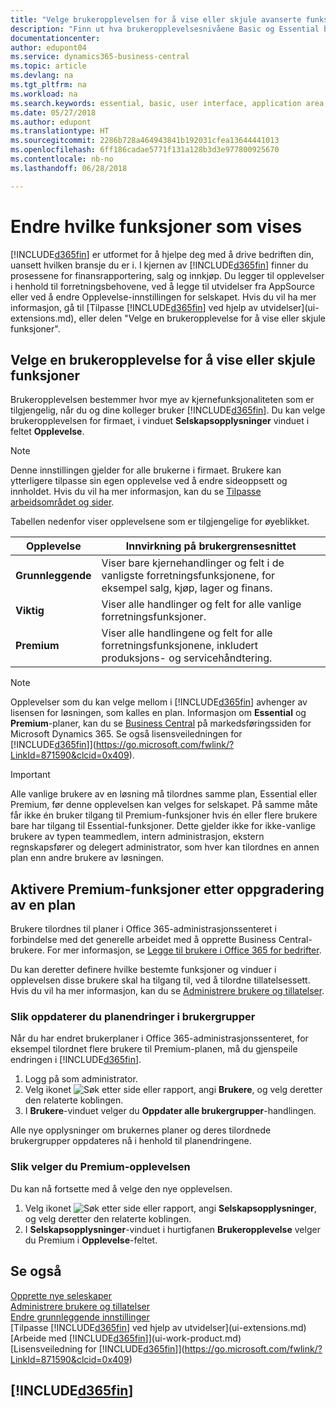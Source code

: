 ```yaml
---
title: "Velge brukeropplevelsen for å vise eller skjule avanserte funksjoner | Microsoft-dokumentasjon"
description: "Finn ut hva brukeropplevelsesnivåene Basic og Essential betyr for brukergrensesnittet, moduler og selskapet ditt."
documentationcenter: 
author: edupont04
ms.service: dynamics365-business-central
ms.topic: article
ms.devlang: na
ms.tgt_pltfrm: na
ms.workload: na
ms.search.keywords: essential, basic, user interface, application area, experience
ms.date: 05/27/2018
ms.author: edupont
ms.translationtype: HT
ms.sourcegitcommit: 2286b728a464943841b192031cfea13644441013
ms.openlocfilehash: 6ff186cadae5771f131a128b3d3e977800925670
ms.contentlocale: nb-no
ms.lasthandoff: 06/28/2018

---
```

# <a name="changing-which-features-are-displayed"></a>Endre hvilke funksjoner som vises
[!INCLUDE[d365fin](includes/d365fin_md.md)] er utformet for å hjelpe deg med å drive bedriften din, uansett hvilken bransje du er i. I kjernen av [!INCLUDE[d365fin](includes/d365fin_md.md)] finner du prosessene for finansrapportering, salg og innkjøp. Du legger til opplevelser i henhold til forretningsbehovene, ved å legge til utvidelser fra AppSource eller ved å endre Opplevelse-innstillingen for selskapet. Hvis du vil ha mer informasjon, gå til [Tilpasse [!INCLUDE[d365fin](includes/d365fin_md.md)] ved hjelp av utvidelser](ui-extensions.md), eller delen "Velge en brukeropplevelse for å vise eller skjule funksjoner".

## <a name="choosing-a-user-experience-to-show-or-hide-features"></a>Velge en brukeropplevelse for å vise eller skjule funksjoner
Brukeropplevelsen bestemmer hvor mye av kjernefunksjonaliteten som er tilgjengelig, når du og dine kolleger bruker [!INCLUDE[d365fin](includes/d365fin_md.md)]. Du kan velge brukeropplevelsen for firmaet, i vinduet **Selskapsopplysninger** vinduet i feltet **Opplevelse**.

> [!NOTE]  
> Denne innstillingen gjelder for alle brukerne i firmaet. Brukere kan ytterligere tilpasse sin egen opplevelse ved å endre sideoppsett og innholdet. Hvis du vil ha mer informasjon, kan du se [Tilpasse arbeidsområdet og sider](ui-personalization-user.md).  

Tabellen nedenfor viser opplevelsene som er tilgjengelige for øyeblikket.

| Opplevelse | Innvirkning på brukergrensesnittet |
| --- | --- |
| **Grunnleggende** |Viser bare kjernehandlinger og felt i de vanligste forretningsfunksjonene, for eksempel salg, kjøp, lager og finans. |
| **Viktig** |Viser alle handlinger og felt for alle vanlige forretningsfunksjoner.|
| **Premium** |Viser alle handlingene og felt for alle forretningsfunksjonene, inkludert produksjons- og servicehåndtering.|

> [!NOTE]  
> Opplevelser som du kan velge mellom i [!INCLUDE[d365fin](includes/d365fin_md.md)] avhenger av lisensen for løsningen, som kalles en plan. Informasjon om **Essential** og **Premium**-planer, kan du se [Business Central](https://go.microsoft.com/fwlink/?linkid=870242) på markedsføringssiden for Microsoft Dynamics 365. Se også lisensveiledningen for [!INCLUDE[d365fin](includes/d365fin_md.md)]](https://go.microsoft.com/fwlink/?LinkId=871590&clcid=0x409).

> [!IMPORTANT]  
> Alle vanlige brukere av en løsning må tilordnes samme plan, Essential eller Premium, før denne opplevelsen kan velges for selskapet. På samme måte får ikke én bruker tilgang til Premium-funksjoner hvis én eller flere brukere bare har tilgang til Essential-funksjoner. Dette gjelder ikke for ikke-vanlige brukere av typen teammedlem, intern administrasjon, ekstern regnskapsfører og delegert administrator, som hver kan tilordnes en annen plan enn andre brukere av løsningen.

## <a name="enabling-premium-features-after-upgrading-a-plan"></a>Aktivere Premium-funksjoner etter oppgradering av en plan
Brukere tilordnes til planer i Office 365-administrasjonssenteret i forbindelse med det generelle arbeidet med å opprette Business Central-brukere. For mer informasjon, se [Legge til brukere i Office 365 for bedrifter](https://support.office.com/en-us/article/Add-users-to-Office-365-for-business-435ccec3-09dd-4587-9ebd-2f3cad6bc2bc).

Du kan deretter definere hvilke bestemte funksjoner og vinduer i opplevelsen disse brukere skal ha tilgang til, ved å tilordne tillatelsessett. Hvis du vil ha mer informasjon, kan du se [Administrere brukere og tillatelser](ui-how-users-permissions.md).

### <a name="to-update-plan-changes-in-users-groups"></a>Slik oppdaterer du planendringer i brukergrupper
Når du har endret brukerplaner i Office 365-administrasjonssenteret, for eksempel tilordnet flere brukere til Premium-planen, må du gjenspeile endringen i [!INCLUDE[d365fin](includes/d365fin_md.md)].

1. Logg på som administrator.
2. Velg ikonet ![Søk etter side eller rapport](media/ui-search/search_small.png "Søk etter side eller rapport"), angi **Brukere**, og velg deretter den relaterte koblingen.
3. I **Brukere**-vinduet velger du **Oppdater alle brukergrupper**-handlingen.

Alle nye opplysninger om brukernes planer og deres tilordnede brukergrupper oppdateres nå i henhold til planendringene.

### <a name="to-select-the-premium-experience"></a>Slik velger du Premium-opplevelsen
Du kan nå fortsette med å velge den nye opplevelsen.
1. Velg ikonet ![Søk etter side eller rapport](media/ui-search/search_small.png "Søk etter side eller rapport"), angi **Selskapsopplysninger**, og velg deretter den relaterte koblingen.
2. I **Selskapsopplysninger**-vinduet i hurtigfanen **Brukeropplevelse** velger du Premium i **Opplevelse**-feltet.

## <a name="see-also"></a>Se også
[Opprette nye seleskaper](about-new-company.md)  
[Administrere brukere og tillatelser](ui-how-users-permissions.md)    
[Endre grunnleggende innstillinger](ui-change-basic-settings.md)  
[Tilpasse [!INCLUDE[d365fin](includes/d365fin_md.md)] ved hjelp av utvidelser](ui-extensions.md)  
[Arbeide med [!INCLUDE[d365fin](includes/d365fin_md.md)]](ui-work-product.md)  
[Lisensveiledning for [!INCLUDE[d365fin](includes/d365fin_md.md)]](https://go.microsoft.com/fwlink/?LinkId=871590&clcid=0x409)

## [!INCLUDE[d365fin](includes/free_trial_md.md)]  
 

